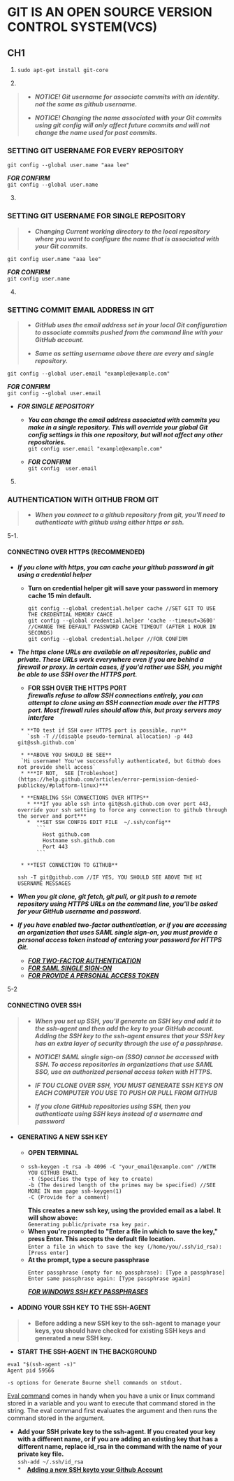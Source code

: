 # GIT IS AN OPEN SOURCE VERSION CONTROL SYSTEM(VCS) #

## CH1 ##

1. `sudo apt-get install git-core` 

2. 
>* ***NOTICE! Git username for associate commits with an identity. not the same as github username.***
>
>* ***NOTICE! Changing the name associated with your Git commits using git config will only affect future commits and will not change the name used for past commits.***


### **SETTING GIT USERNAME FOR EVERY REPOSITORY** ###
 `git config --global user.name "aaa lee"`

 ***FOR CONFIRM***  
 `git config --global user.name` 

3.
### **SETTING GIT USERNAME FOR SINGLE REPOSITORY** ###
>* ***Changing Current working directory to the local repository where you want to configure the name that is associated with your Git commits.***

`git config user.name "aaa lee"`

***FOR CONFIRM***   
`git config user.name`

4.
### **SETTING COMMIT EMAIL ADDRESS IN GIT** ###
> * ***GitHub uses the email address set in your local Git configuration to associate commits pushed from the command line with your GitHub account.***
>
>* ***Same as setting username above there are every and single repository.***

`git config --global user.email "example@example.com"` 

***FOR CONFIRM***  
`git config --global user.email` 


* ***FOR SINGLE REPOSITORY***
    *  ***You can change the email address associated with commits you make in a single repository. This will override your global Git config settings in this one repository, but will not affect any other repositories.***  
`git config user.email "example@example.com"` 

    * ***FOR CONFIRM***  
    `git config  user.email` 


5.
### **AUTHENTICATION WITH GITHUB FROM GIT** ###
>* ***When you connect to a github repository from git, you'll need to authenticate with github using either https or ssh.***

5-1. 
#### **CONNECTING OVER HTTPS (RECOMMENDED)** ####
* ***If you clone with https, you can cache your github password in git using a credential helper***  
     * **Turn on credential helper git will save your password in memory cache 15 min default.**
       ```
       git config --global credential.helper cache //SET GIT TO USE THE CREDENTIAL MEMORY CAHCE
       git config --global credential.helper 'cache --timeout=3600' //CHANGE THE DEFAULT PASSWORD CACHE TIMEOUT (AFTER 1 HOUR IN SECONDS)
       git config --global credential.helper //FOR CONFIRM
       ```
* ***The https clone URLs are available on all repositories, public and private. These URLs work everywhere even if you are behind a firewall or proxy. In certain cases, if you'd rather use SSH, you might be able to use SSH over the HTTPS port.***  
     *  **FOR SSH OVER THE HTTPS PORT**  
       ***firewalls refuse to allow SSH connections entirely, you can attempt to clone using an SSH     connection made over the HTTPS port. Most firewall rules should allow this, but proxy servers may interfere***  
 
       * **TO test if SSH over HTTPS port is possible, run**  
         `ssh -T //(disable pseudo-terminal allocation) -p 443 git@ssh.github.com`  
  
       * **ABOVE YOU SHOULD BE SEE**  
       `Hi username! You've successfully authenticated, but GitHub does not provide shell access` 
       * ***IF NOT,  SEE [Trobleshoot](https://help.github.com/articles/error-permission-denied-publickey/#platform-linux)***
   
       * **ENABLING SSH CONNECTIONS OVER HTTPS**
         * ***If you able ssh into git@ssh.github.com over port 443, override your ssh setting to force any connection to github through the server and port***
         *  **SET SSH CONFIG EDIT FILE  ~/.ssh/config**
            ```
              Host github.com
              Hostname ssh.github.com
              Port 443 
            ```
       
       * **TEST CONNECTION TO GITHUB**
   ```
   ssh -T git@github.com //IF YES, YOU SHOULD SEE ABOVE THE HI USERNAME MESSAGES
   ```

* ***When you git clone, git fetch, git pull, or git push to a remote repository using HTTPS URLs on the command line, you'll be asked for your GitHub username and password.***

* ***If you have enabled two-factor authentication, or if you are accessing an organization that uses SAML single sign-on, you must provide a personal access token instead of entering your password for HTTPS Git.***


     * ***[FOR TWO-FACTOR AUTHENTICATION](https://help.github.com/articles/securing-your-account-with-two-factor-authentication-2fa)***
     * ***[FOR SAML SINGLE SIGN-ON](https://help.github.com/articles/about-authentication-with-saml-single-sign-on)***
     * ***[FOR PROVIDE A PERSONAL ACCESS TOKEN](https://help.github.com/articles/creating-a-personal-access-token-for-the-command-line)***


5-2 
#### **CONNECTING OVER SSH** ####
>* ***When you set up SSH, you'll generate an SSH key and add it to the ssh-agent and then add the key to your GitHub account. Adding the SSH key to the ssh-agent ensures that your SSH key has an extra layer of security through the use of a passphrase.***
>
>* ***NOTICE!  SAML single sign-on (SSO) cannot be accessed with SSH. To access repositories in organizations that use SAML SSO, use an authorized personal access token with HTTPS.*** 
>
>* ***IF TOU CLONE OVER SSH, YOU MUST GENERATE SSH KEYS ON EACH COMPUTER YOU USE TO PUSH OR PULL FROM GITHUB***
>
>* ***If you clone GitHub repositories using SSH, then you authenticate using SSH keys instead of a username and password*** 
* #### **GENERATING A NEW SSH KEY** #### 
  * **OPEN TERMINAL**
  *  ```
     ssh-keygen -t rsa -b 4096 -C "your_email@example.com" //WITH YOU GITHUB EMAIL
     -t (Specifies the type of key to create)
     -b (The desired length of the primes may be specified) //SEE MORE IN man page ssh-keygen(1)
     -C (Provide for a comment)
     ```  
     **This creates a new ssh key, using the provided email as a label. It will show above:**   
      `Generating public/private rsa key pair.`
  * **When you're prompted to "Enter a file in which to save the key," press Enter. This accepts the default file location.**    
    `Enter a file in which to save the key (/home/you/.ssh/id_rsa): [Press enter]`
  * **At the prompt, type a secure passphrase**  
    ```
    Enter passphrase (empty for no passphrase): [Type a passphrase]
    Enter same passphrase again: [Type passphrase again]
    ```
    ***[FOR WINDOWS SSH KEY PASSPHRASES](https://help.github.com/articles/working-with-ssh-key-passphrases/)***
* #### ADDING YOUR SSH KEY TO THE SSH-AGENT ####  
>* **Before adding a new SSH key to the ssh-agent to manage your keys, you should have checked for existing SSH keys and generated a new SSH key.**
   * **START THE SSH-AGENT IN THE BACKGROUND**
   ```
   eva1 "$(ssh-agent -s)"
   Agent pid 59566
   
   -s options for Generate Bourne shell commands on stdout. 
   ```
   [Eval command](https://www.tutorialspoint.com/unix_commands/eval.htm) comes in handy when you have a unix or linux command stored in a variable and you want to execute that command stored in the string. The eval command first evaluates the argument and then runs the command stored in the argument.
   * **Add your SSH private key to the ssh-agent. If you created your key with a different name, or if you are adding an existing key that has a different name, replace id_rsa in the command with the name of your private key file.**  
   `ssh-add ~/.ssh/id_rsa`  
   *　**[Adding a new SSH keyto your Github Account](https://help.github.com/articles/adding-a-new-ssh-key-to-your-github-account/#platform-linux)**
